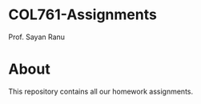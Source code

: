 # COL761-Assignments
Prof. Sayan Ranu

# About
This repository contains all our homework assignments.
